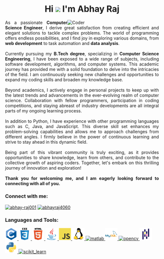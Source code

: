 <h1 align="center">Hi <img src="https://github.com/TheDudeThatCode/TheDudeThatCode/blob/master/Assets/Hi.gif" width="35px"> I'm Abhay Raj</h1>
<img align="right" alt="Coder" width="300" src="https://www.linkpicture.com/q/img_69.png">
<p align="justify">As a passionate <b>Computer Science Engineer</b>, I derive great satisfaction from creating efficient and elegant solutions to tackle complex problems. The world of programming offers endless possibilities, and I find joy in exploring various domains, from <b>web development</b> to task automation and <b>data analysis</b>.<br><br>
Currently pursuing my <b>B.Tech degree</b>, specializing in <b>Computer Science Engineering</b>, I have been exposed to a wide range of subjects, including software development, algorithms, and computer systems. This academic journey has provided me with a solid foundation to delve into the intricacies of the field. I am continuously seeking new challenges and opportunities to expand my coding skills and broaden my knowledge base.<br><br>
Beyond academics, I actively engage in personal projects to keep up with the latest trends and advancements in the ever-evolving realm of computer science. Collaboration with fellow programmers, participation in coding competitions, and staying abreast of industry developments are all integral parts of my ongoing learning process.<br><br>
In addition to Python, I have experience with other programming languages such as C, Java, and JavaScript. This diverse skill set enhances my problem-solving capabilities and allows me to approach challenges from different angles. I firmly believe in the power of continuous learning and strive to stay ahead in this dynamic field.<br><br>
Being part of this vibrant community is truly exciting, as it provides opportunities to share knowledge, learn from others, and contribute to the collective growth of aspiring coders. Together, let's embark on this thrilling journey of innovation and exploration!<br><br>
<b>Thank you for welcoming me, and I am eagerly looking forward to connecting with all of you.</b></p>

<h3 align="left">Connect with me:</h3>
<p align="left">
<a href="https://linkedin.com/in/abhay-raj001" target="blank"><img align="center" src="https://raw.githubusercontent.com/rahuldkjain/github-profile-readme-generator/master/src/images/icons/Social/linked-in-alt.svg" alt="abhay-raj001" height="30" width="40" /></a>
<a href="https://www.hackerrank.com/abhayraj4060" target="blank"><img align="center" src="https://raw.githubusercontent.com/rahuldkjain/github-profile-readme-generator/master/src/images/icons/Social/hackerrank.svg" alt="abhayraj4060" height="30" width="40" /></a>
</p>

<h3 align="left">Languages and Tools:</h3>
<p align="left"> <a href="https://www.cprogramming.com/" target="_blank" rel="noreferrer"> <img src="https://raw.githubusercontent.com/devicons/devicon/master/icons/c/c-original.svg" alt="c" width="40" height="40"/> </a> <a href="https://www.w3schools.com/css/" target="_blank" rel="noreferrer"> <img src="https://raw.githubusercontent.com/devicons/devicon/master/icons/css3/css3-original-wordmark.svg" alt="css3" width="40" height="40"/> </a> <a href="https://www.w3.org/html/" target="_blank" rel="noreferrer"> <img src="https://raw.githubusercontent.com/devicons/devicon/master/icons/html5/html5-original-wordmark.svg" alt="html5" width="40" height="40"/> </a> <a href="https://www.java.com" target="_blank" rel="noreferrer"> <img src="https://raw.githubusercontent.com/devicons/devicon/master/icons/java/java-original.svg" alt="java" width="40" height="40"/> </a> <a href="https://developer.mozilla.org/en-US/docs/Web/JavaScript" target="_blank" rel="noreferrer"> <img src="https://raw.githubusercontent.com/devicons/devicon/master/icons/javascript/javascript-original.svg" alt="javascript" width="40" height="40"/> </a> <a href="https://www.linux.org/" target="_blank" rel="noreferrer"> <img src="https://raw.githubusercontent.com/devicons/devicon/master/icons/linux/linux-original.svg" alt="linux" width="40" height="40"/> </a> <a href="https://www.mathworks.com/" target="_blank" rel="noreferrer"> <img src="https://upload.wikimedia.org/wikipedia/commons/2/21/Matlab_Logo.png" alt="matlab" width="40" height="40"/> </a> <a href="https://www.mysql.com/" target="_blank" rel="noreferrer"> <img src="https://raw.githubusercontent.com/devicons/devicon/master/icons/mysql/mysql-original-wordmark.svg" alt="mysql" width="40" height="40"/> </a> <a href="https://opencv.org/" target="_blank" rel="noreferrer"> <img src="https://www.vectorlogo.zone/logos/opencv/opencv-icon.svg" alt="opencv" width="40" height="40"/> </a> <a href="https://pandas.pydata.org/" target="_blank" rel="noreferrer"> <img src="https://raw.githubusercontent.com/devicons/devicon/2ae2a900d2f041da66e950e4d48052658d850630/icons/pandas/pandas-original.svg" alt="pandas" width="40" height="40"/> </a> <a href="https://www.python.org" target="_blank" rel="noreferrer"> <img src="https://raw.githubusercontent.com/devicons/devicon/master/icons/python/python-original.svg" alt="python" width="40" height="40"/> </a> <a href="https://scikit-learn.org/" target="_blank" rel="noreferrer"> <img src="https://upload.wikimedia.org/wikipedia/commons/0/05/Scikit_learn_logo_small.svg" alt="scikit_learn" width="40" height="40"/> </a> </p>
